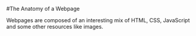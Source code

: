 #The Anatomy of a Webpage

Webpages are composed of an interesting mix of HTML, CSS, JavaScript and some other resources like images. 
